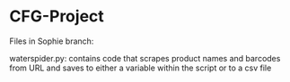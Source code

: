 # CFG-Project

Files in Sophie branch:

waterspider.py: 
contains code that scrapes product names and barcodes from URL and saves to either a variable within the script or to a csv file
